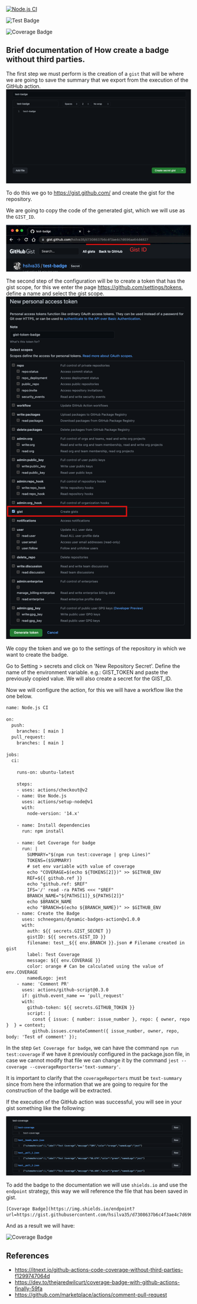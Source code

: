 [![Node.js CI](https://github.com/hsilva35/test/actions/workflows/node.js.yml/badge.svg)](https://github.com/hsilva35/test/actions/workflows/node.js.yml)

![Test Badge](https://img.shields.io/badge/dynamic/json?color=blue&label=userid&query=userId&url=https%3A%2F%2Fjsonplaceholder.typicode.com%2Fposts%2F1)

![Coverage Badge](https://img.shields.io/endpoint?url=https://gist.githubusercontent.com/hsilva35/d7308637b6c4f3ae4c7d696aa64d4827/raw/test__heads_main.json)


## Brief documentation of How create a badge without third parties.

The first step we must perform is the creation of a `gist` that will be where we are going to save the summary that we export from the execution of the GitHub action.
![promt](./images-doc/gist_creation.png)

To do this we go to https://gist.github.com/ and create the gist for the repository.


We are going to copy the code of the generated gist, which we will use as the `GIST_ID`.

![promt](./images-doc/gist_ID.png)


The second step of the configuration will be to create a token that has the gist scope, for this we enter the page https://github.com/settings/tokens, define a name and select the gist scope.
![promt](./images-doc/gist_token_config.png)

We copy the token and we go to the settings of the repository in which we want to create the badge.


Go to Setting > secrets and click on 'New Repository Secret'.
Define the name of the environment variable. e.g.: GIST_TOKEN and paste the previously copied value.
We will also create a secret for the GIST_ID.

Now we will configure the action, for this we will have a workflow like the one below.

```
name: Node.js CI

on:
  push:
    branches: [ main ]
  pull_request:
    branches: [ main ]

jobs:
  ci:

    runs-on: ubuntu-latest

    steps:
    - uses: actions/checkout@v2
    - name: Use Node.js
      uses: actions/setup-node@v1
      with:
        node-version: '14.x'

    - name: Install dependencies
      run: npm install

    - name: Get Coverage for badge
      run: |
        SUMMARY="$(npm run test:coverage | grep Lines)"
        TOKENS=($SUMMARY)
        # set env variable with value of coverage
        echo "COVERAGE=$(echo ${TOKENS[2]})" >> $GITHUB_ENV 
        REF=${{ github.ref }}
        echo "github.ref: $REF"
        IFS='/' read -ra PATHS <<< "$REF"
        BRANCH_NAME="${PATHS[1]}_${PATHS[2]}"
        echo $BRANCH_NAME
        echo "BRANCH=$(echo ${BRANCH_NAME})" >> $GITHUB_ENV
    - name: Create the Badge
      uses: schneegans/dynamic-badges-action@v1.0.0
      with:
        auth: ${{ secrets.GIST_SECRET }}
        gistID: ${{ secrets.GIST_ID }}
        filename: test__${{ env.BRANCH }}.json # Filename created in gist
        label: Test Coverage 
        message: ${{ env.COVERAGE }}
        color: orange # Can be calculated using the value of env.COVERAGE
        namedLogo: jest
    - name: 'Comment PR'
      uses: actions/github-script@0.3.0
      if: github.event_name == 'pull_request'
      with:
        github-token: ${{ secrets.GITHUB_TOKEN }}
        script: |
          const { issue: { number: issue_number }, repo: { owner, repo }  } = context;
          github.issues.createComment({ issue_number, owner, repo, body: 'Test of comment' });

```

In the step `Get Coverage for badge`, we can have the command `npm run test:coverage` if we have it previously configured in the package.json file, in case we cannot modify that file we can change it by the command `jest --coverage --coverageReporters='text-summary'`.

It is important to clarify that the `coverageReporters` must be `text-summary` since from here the information that we are going to require for the construction of the badge will be extracted.

If the execution of the GitHub action was successful, you will see in your gist something like the following: 

![promt](./images-doc/gist-files.png)

To add the badge to the documentation we will use `shields.io` and use the `endpoint` strategy, this way we will reference the file that has been saved in gist.
```
[Coverage Badge](https://img.shields.io/endpoint?url=https://gist.githubusercontent.com/hsilva35/d7308637b6c4f3ae4c7d696aa64d4827/raw/test__heads_main.json)
```
And as a result we will have:

![Coverage Badge](https://img.shields.io/endpoint?url=https://gist.githubusercontent.com/hsilva35/d7308637b6c4f3ae4c7d696aa64d4827/raw/test__heads_main.json)

## References
- https://itnext.io/github-actions-code-coverage-without-third-parties-f1299747064d
- https://dev.to/thejaredwilcurt/coverage-badge-with-github-actions-finally-59fa
- https://github.com/marketplace/actions/comment-pull-request